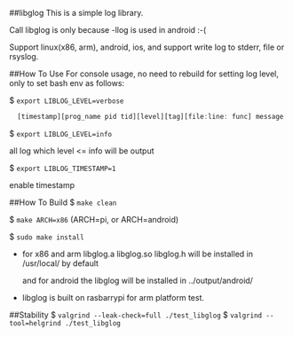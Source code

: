 ##libglog
This is a simple log library.

Call libglog is only because -llog is used in android :-(

Support linux(x86, arm), android, ios, and support write log to stderr, file or rsyslog.

##How To Use
For console usage, no need to rebuild for setting log level, only to set bash env as follows:

 $ `export LIBLOG_LEVEL=verbose`

```javascript
  [timestamp][prog_name pid tid][level][tag][file:line: func] message
```

 $ `export LIBLOG_LEVEL=info`

 all log which level <= info will be output

 $ `export LIBLOG_TIMESTAMP=1`

 enable timestamp

##How To Build
  $ `make clean`

  $ `make ARCH=x86`  (ARCH=pi, or ARCH=android)

  $ `sudo make install`

* for x86 and arm libglog.a libglog.so libglog.h will be installed in /usr/local/ by default

  and for android the libglog will be installed in ../output/android/

* libglog is built on rasbarrypi for arm platform test.

##Stability
  $ `valgrind --leak-check=full ./test_libglog`
  $ `valgrind --tool=helgrind ./test_libglog`

